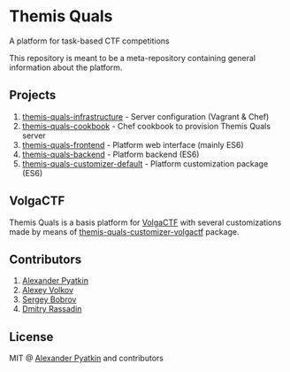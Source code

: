 # Themis Quals
A platform for task-based CTF competitions

This repository is meant to be a meta-repository containing general information about the platform.

## Projects
1. [themis-quals-infrastructure](https://github.com/aspyatkin/themis-quals-infrastructure) - Server configuration (Vagrant & Chef)
2. [themis-quals-cookbook](https://github.com/aspyatkin/themis-quals-cookbook) - Chef cookbook to provision Themis Quals server
3. [themis-quals-frontend](https://github.com/aspyatkin/themis-quals-frontend) - Platform web interface (mainly ES6)
4. [themis-quals-backend](https://github.com/aspyatkin/themis-quals-backend) - Platform backend (ES6)
5. [themis-quals-customizer-default](https://github.com/aspyatkin/themis-quals-customizer-default) - Platform customization package (ES6)

## VolgaCTF
Themis Quals is a basis platform for [VolgaCTF](https://volgactf.ru) with several customizations made by means of [themis-quals-customizer-volgactf](https://github.com/VolgaCTF/themis-quals-customizer-volgactf) package.

## Contributors
1. [Alexander Pyatkin](https://github.com/aspyatkin)
2. [Alexey Volkov](https://github.com/volalex)
3. [Sergey Bobrov](https://github.com/blackfan)
4. [Dmitry Rassadin](https://github.com/flippaa)

## License
MIT @ [Alexander Pyatkin](https://github.com/aspyatkin) and contributors
